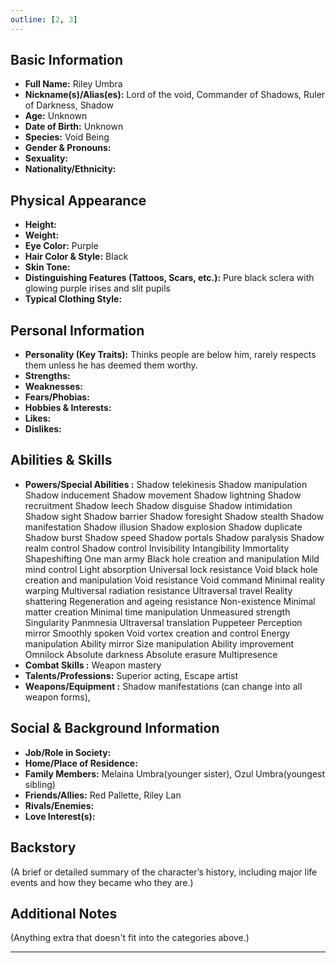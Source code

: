 ```yaml
---
outline: [2, 3]
---
```


## **Basic Information**

- **Full Name:** Riley Umbra
- **Nickname(s)/Alias(es):** Lord of the void, Commander of Shadows, Ruler of Darkness, Shadow
- **Age:** Unknown
- **Date of Birth:** Unknown
- **Species:** Void Being
- **Gender & Pronouns:**
- **Sexuality:**
- **Nationality/Ethnicity:**

## **Physical Appearance**

- **Height:**
- **Weight:**
- **Eye Color:** Purple
- **Hair Color & Style:** Black
- **Skin Tone:**
- **Distinguishing Features (Tattoos, Scars, etc.):** Pure black sclera with glowing purple irises and slit pupils
- **Typical Clothing Style:**

## **Personal Information**

- **Personality (Key Traits):** Thinks people are below him, rarely respects them unless he has deemed them worthy.
- **Strengths:**
- **Weaknesses:**
- **Fears/Phobias:**
- **Hobbies & Interests:**
- **Likes:**
- **Dislikes:**

## **Abilities & Skills**

- **Powers/Special Abilities :** Shadow telekinesis
  Shadow manipulation
  Shadow inducement
  Shadow movement
  Shadow lightning
  Shadow recruitment
  Shadow leech
  Shadow disguise
  Shadow intimidation
  Shadow sight
  Shadow barrier
  Shadow foresight
  Shadow stealth
  Shadow manifestation
  Shadow illusion
  Shadow explosion
  Shadow duplicate
  Shadow burst
  Shadow speed
  Shadow portals
  Shadow paralysis
  Shadow realm control
  Shadow control
  Invisibility
  Intangibility
  Immortality
  Shapeshifting
  One man army
  Black hole creation and manipulation
  Mild mind control
  Light absorption
  Universal lock resistance
  Void black hole creation and manipulation
  Void resistance
  Void command
  Minimal reality warping
  Multiversal radiation resistance
  Ultraversal travel
  Reality shattering
  Regeneration and ageing resistance
  Non-existence
  Minimal matter creation
  Minimal time manipulation
  Unmeasured strength
  Singularity
  Panmnesia
  Ultraversal translation
  Puppeteer
  Perception mirror
  Smoothly spoken
  Void vortex creation and control
  Energy manipulation
  Ability mirror
  Size manipulation
  Ability improvement
  Omnilock
  Absolute darkness
  Absolute erasure
  Multipresence
- **Combat Skills :** Weapon mastery
- **Talents/Professions:** Superior acting, Escape artist
- **Weapons/Equipment :** Shadow manifestations (can change into all weapon forms),

## **Social & Background Information**

- **Job/Role in Society:**
- **Home/Place of Residence:**
- **Family Members:** Melaina Umbra(younger sister), Ozul Umbra(youngest sibling)
- **Friends/Allies:** Red Pallette, Riley Lan
- **Rivals/Enemies:**
- **Love Interest(s):**

## **Backstory**

(A brief or detailed summary of the character’s history, including major life events and how they became who they are.)

## **Additional Notes**

(Anything extra that doesn't fit into the categories above.)

---
